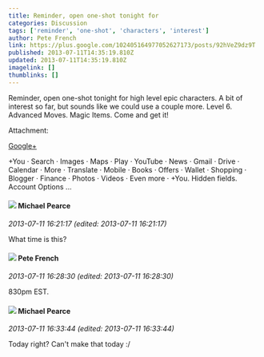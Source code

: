 ```yaml
---
title: Reminder, open one-shot tonight for
categories: Discussion
tags: ['reminder', 'one-shot', 'characters', 'interest']
author: Pete French
link: https://plus.google.com/102405164977052627173/posts/92hVeZ9dz9T
published: 2013-07-11T14:35:19.810Z
updated: 2013-07-11T14:35:19.810Z
imagelink: []
thumblinks: []
---
```


Reminder, open one-shot tonight for high level epic characters. A bit of interest so far, but sounds like we could use a couple more. Level 6. Advanced Moves. Magic Items. Come and get it!


Attachment:

<a href='https://plus.google.com/u/0/events/ci0ph99ulsrdc3m5nq9hfdo5fsk?authkey=CNnet4HsovmydQ'>Google+</a>


+You · Search · Images · Maps · Play · YouTube · News · Gmail · Drive · Calendar · More · Translate · Mobile · Books · Offers · Wallet · Shopping · Blogger · Finance · Photos · Videos · Even more · +You. Hidden fields. Account Options ...
<div id='comment z13bh1nbakykg101k23svhhogmzidxwub'>
  <h4><img src='{{site.baseurl}}//images/avatars/103495380453681578416_photo.jpg'> Michael Pearce</h4>
      <p><cite>2013-07-11 16:21:17 (edited: 2013-07-11 16:21:17)</cite></p>
        <p>What time is this?</p>
</div>
        

<div id='comment z13bh1nbakykg101k23svhhogmzidxwub'>
  <h4><img src='{{site.baseurl}}//images/avatars/102405164977052627173_photo.jpg'> Pete French</h4>
      <p><cite>2013-07-11 16:28:30 (edited: 2013-07-11 16:28:30)</cite></p>
        <p>830pm EST.</p>
</div>
        

<div id='comment z13bh1nbakykg101k23svhhogmzidxwub'>
  <h4><img src='{{site.baseurl}}//images/avatars/103495380453681578416_photo.jpg'> Michael Pearce</h4>
      <p><cite>2013-07-11 16:33:44 (edited: 2013-07-11 16:33:44)</cite></p>
        <p>Today right? Can&#39;t make that today :/</p>
</div>
        